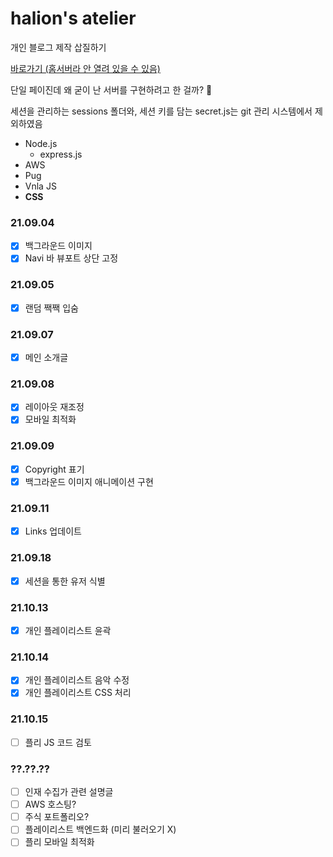 # halion's atelier

개인 블로그 제작 삽질하기

<a href="http://www.chat.randompresident.com/" target="_blank">바로가기 (홈서버라 안 열려 있을 수 있음)</a>

단일 페이진데 왜 굳이 난 서버를 구현하려고 한 걸까? 🤔

세션을 관리하는 sessions 폴더와, 세션 키를 담는 secret.js는 git 관리 시스템에서 제외하였음

- Node.js
    - express.js
- AWS
- Pug
- Vnla JS
- **CSS**

### 21.09.04

- [x] 백그라운드 이미지
- [x] Navi 바 뷰포트 상단 고정

### 21.09.05

- [x] 랜덤 짹짹 입숨

### 21.09.07

- [x] 메인 소개글

### 21.09.08

- [x] 레이아웃 재조정
- [x] 모바일 최적화

### 21.09.09

- [x] Copyright 표기
- [x] 백그라운드 이미지 애니메이션 구현

### 21.09.11

- [x] Links 업데이트

### 21.09.18

- [x] 세션을 통한 유저 식별

### 21.10.13

- [x] 개인 플레이리스트 윤곽

### 21.10.14

- [x] 개인 플레이리스트 음악 수정
- [x] 개인 플레이리스트 CSS 처리

### 21.10.15

- [ ] 플리 JS 코드 검토

### ??.??.??

- [ ] 인재 수집가 관련 설명글
- [ ] AWS 호스팅?
- [ ] 주식 포트폴리오?
- [ ] 플레이리스트 백엔드화 (미리 불러오기 X)
- [ ] 플리 모바일 최적화

